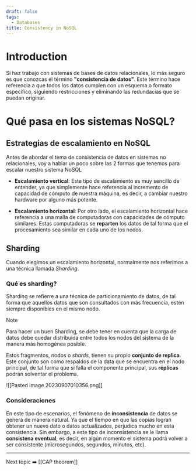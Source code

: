 ```yaml
---
draft: false
tags:
  - Databases
title: Consistency in NoSQL
---
```

# Introduction

Si haz trabajo con sistemas de bases de datos relacionales, lo más seguro es que conozcas el término **"consistencia de datos"**. Este término hace referencia a que todos los datos cumplen con un esquema o formato específico, siguiendo restricciones y eliminando las redundacias que se puedan originar.

# Qué pasa en los sistemas NoSQL?

## Estrategias de escalamiento en NoSQL

Antes de abordar el tema de consistencia de datos en sistemas no relacionales, voy a hablar un poco sobre las 2 formas que tenemos para escalar nuestro sistema NoSQL

* **Escalamiento vertical**:  Este tipo de escalamiento es muy sencillo de entender, ya que simplemente hace referencia al incremento de capacidad de cómputo de nuestra máquina, es decir, a cambiar nuestro hardware por alguno más potente.

* **Escalamiento horizontal**: Por otro lado, el escalamiento horizontal hace referencia a una malla de computadoras con capacidades de cómputo similares. Estas computadoras se **reparten** los datos de tal forma que el procesamiento sea similar en cada uno de los nodos.

## Sharding

Cuando elegimos un escalamiento horizontal, normalmente nos referimos a una técnica llamada *Sharding*.

### Qué es sharding?

Sharding se refierre a una técnica de particionamiento de datos, de tal forma que aquellos datos que son consultados con más frecuencia, estén siempre disponibles en el mismo nodo.

> [!note]
> Para hacer un buen Sharding, se debe tener en cuenta que la carga de datos debe quedar distribuida entre todos los nodos del sistema de la manera más homogénea posible.

Estos fragmentos, nodos o *shards*, tienen su propio **conjunto de replica**. Este conjunto son como respaldos de la data que se encuentra en el nodo principal, de tal forma que si falla el componente principal, sus **réplicas** podrán solventar el problema.

![[Pasted image 20230907010356.png]]

### Consideraciones

En este tipo de escenarios, el fenómeno de **inconsistencia** de datos se genera de manera natural. Ya que el tiempo en que las copias logran obtener un nuevo dato o datos actualizados, perjudica mucho en esta consistencia. Sin embargo, a este tipo de inconsistencia se le llama **consistena eventual**, es decir, en algún momento el sistema podrá volver a ser consistente (microsegundos, segundos, minutos, etc).

---
Next topic ➡️ [[CAP theorem]]